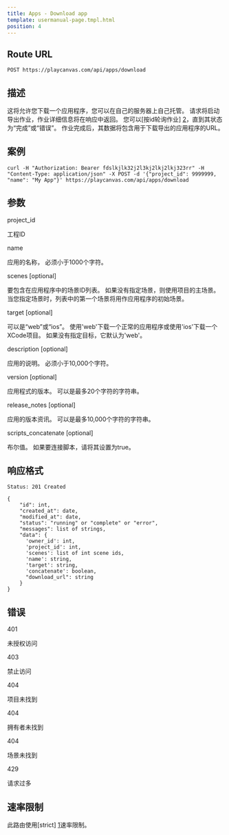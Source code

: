 ```yaml
---
title: Apps - Download app
template: usermanual-page.tmpl.html
position: 4
---
```


## Route URL

```none
POST https://playcanvas.com/api/apps/download
```

## 描述

这将允许您下载一个应用程序，您可以在自己的服务器上自己托管。 请求将启动导出作业，作业详细信息将在响应中返回。 您可以[按id轮询作业] [2]，直到其状态为“完成”或“错误”。 作业完成后，其数据将包含用于下载导出的应用程序的URL。

## 案例

```none
curl -H "Authorization: Bearer fdslkjlk32j2l3kj2lkj2lkj323rr" -H "Content-Type: application/json" -X POST -d '{"project_id": 9999999, "name": "My App"}' https://playcanvas.com/api/apps/download
```

## 参数

<div class="params">
<div class="parameter"><span class="param">project_id</span><p>工程ID</p></div>
<div class="parameter"><span class="param">name</span><p>应用的名称， 必须小于1000个字符。</p></div>
<div class="parameter"><span class="param">scenes [optional]</span><p>要包含在应用程序中的场景ID列表。 如果没有指定场景，则使用项目的主场景。 当您指定场景时，列表中的第一个场景将用作应用程序的初始场景。</p></div>
<div class="parameter"><span class="param">target [optional]</span><p>可以是“web”或“ios”。 使用'web'下载一个正常的应用程序或使用'ios'下载一个XCode项目。 如果没有指定目标，它默认为'web'。</p></div>
<div class="parameter"><span class="param">description [optional]</span><p>应用的说明。 必须小于10,000个字符。</p></div>
<div class="parameter"><span class="param">version [optional]</span><p>应用程式的版本。 可以是最多20个字符的字符串。</p></div>
<div class="parameter"><span class="param">release_notes [optional]</span><p>应用的版本资讯。 可以是最多10,000个字符的字符串。</p></div>
<div class="parameter"><span class="param">scripts_concatenate [optional]</span><p>布尔值。 如果要连接脚本，请将其设置为true。</p></div>
</div>

## 响应格式

```none
Status: 201 Created
```

```none
{
    "id": int,
    "created_at": date,
    "modified_at": date,
    "status": "running" or "complete" or "error",
    "messages": list of strings,
    "data": {
      'owner_id': int,
      'project_id': int,
      'scenes': list of int scene ids,
      'name': string,
      'target': string,
      'concatenate': boolean,
      "download_url": string
    }
}
```

## 错误

<div class="params">
<div class="parameter"><span class="param">401</span><p>未授权访问</p></div>
<div class="parameter"><span class="param">403</span><p>禁止访问</p></div>
<div class="parameter"><span class="param">404</span><p>项目未找到</p></div>
<div class="parameter"><span class="param">404</span><p>拥有者未找到</p></div>
<div class="parameter"><span class="param">404</span><p>场景未找到</p></div>
<div class="parameter"><span class="param">429</span><p>请求过多</p></div>
</div>

## 速率限制

此路由使用[strict] [1]速率限制。

[1]: /user-manual/api#rate-limiting
[2]: /user-manual/api/job-get

